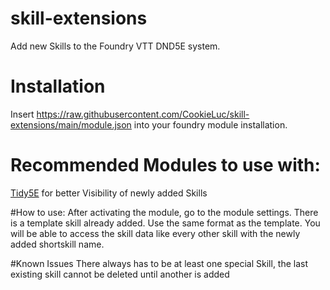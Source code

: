 # skill-extensions
Add new Skills to the Foundry VTT DND5E system.

# Installation
Insert https://raw.githubusercontent.com/CookieLuc/skill-extensions/main/module.json into your foundry module installation.

# Recommended Modules to use with:
[Tidy5E](https://github.com/sdenec/tidy5e-sheet) for better Visibility of newly added Skills

#How to use:
After activating the module, go to the module settings. There is a template skill already added. Use the same format as the template.
You will be able to access the skill data like every other skill with the newly added shortskill name.

#Known Issues
There always has to be at least one special Skill, the last existing skill cannot be deleted until another is added
